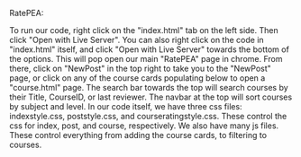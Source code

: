 RatePEA:

To run our code, right click on the "index.html" tab on the left side. Then click "Open with Live Server". You can also right click on the code in "index.html" itself, and click "Open with Live Server" towards the bottom of the options. 
This will pop open our main "RatePEA" page in chrome.
From there, click on "NewPost" in the top right to take you to the "NewPost" page, or click on any of the course cards populating below to open a "course.html" page.
The search bar towards the top will search courses by their Title, CourseID, or last reviewer. The navbar at the top will sort courses by subject and level.
In our code itself, we have three css files: indexstyle.css, poststyle.css, and courseratingstyle.css. These control the css for index, post, and course, respectively. 
We also have many js files. These control everything from adding the course cards, to filtering to courses.

